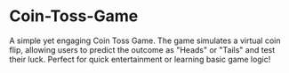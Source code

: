# Coin-Toss-Game
A simple yet engaging Coin Toss Game. The game simulates a virtual coin flip, allowing users to predict the outcome as "Heads" or "Tails" and test their luck. Perfect for quick entertainment or learning basic game logic!
